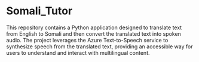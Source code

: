 # Somali_Tutor
This repository contains a Python application designed to translate text from English to Somali and then convert the translated text into spoken audio. The project leverages the Azure Text-to-Speech service to synthesize speech from the translated text, providing an accessible way for users to understand and interact with multilingual content.
